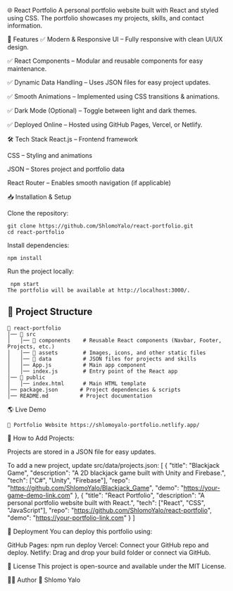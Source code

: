 🌐 React Portfolio
A personal portfolio website built with React and styled using CSS. The portfolio showcases my projects, skills, and contact information.

🚀 Features
  ✅ Modern & Responsive UI – Fully responsive with clean UI/UX design.
  
  ✅ React Components – Modular and reusable components for easy maintenance.
  
  ✅ Dynamic Data Handling – Uses JSON files for easy project updates.
  
  ✅ Smooth Animations – Implemented using CSS transitions & animations.
  
  ✅ Dark Mode (Optional) – Toggle between light and dark themes.
  
  ✅ Deployed Online – Hosted using GitHub Pages, Vercel, or Netlify.

🛠️ Tech Stack 
   React.js – Frontend framework
   
   CSS – Styling and animations
   
   JSON – Stores project and portfolio data
   
   React Router – Enables smooth navigation (if applicable)
   
📥 Installation & Setup

   Clone the repository:
   
    git clone https://github.com/ShlomoYalo/react-portfolio.git
    cd react-portfolio
   
   Install dependencies:
    
    npm install
   
   Run the project locally:
   
     npm start
    The portfolio will be available at http://localhost:3000/.
## 📂 Project Structure
    📂 react-portfolio
    │── 📂 src
    │   │── 📂 components    # Reusable React components (Navbar, Footer, Projects, etc.)
    │   │── 📂 assets        # Images, icons, and other static files
    │   │── 📂 data          # JSON files for projects and skills
    │   │── App.js          # Main app component
    │   │── index.js        # Entry point of the React app
    │── 📂 public
    │   │── index.html      # Main HTML template
    │── package.json       # Project dependencies & scripts
    │── README.md          # Project documentation

 

🌎 Live Demo

    🔗 Portfolio Website https://shlomoyalo-portfolio.netlify.app/

📄 How to Add Projects:

Projects are stored in a JSON file for easy updates.

To add a new project, update src/data/projects.json:
  [
    {
      "title": "Blackjack Game",
      "description": "A 2D blackjack game built with Unity and Firebase.",
      "tech": ["C#", "Unity", "Firebase"],
      "repo": "https://github.com/ShlomoYalo/Blackjack_Game",
      "demo": "https://your-game-demo-link.com"
    },
    {
      "title": "React Portfolio",
      "description": "A personal portfolio website built with React.",
      "tech": ["React", "CSS", "JavaScript"],
      "repo": "https://github.com/ShlomoYalo/react-portfolio",
      "demo": "https://your-portfolio-link.com"
    }
  ]
  
🚀 Deployment
You can deploy this portfolio using:

GitHub Pages:
  npm run deploy
  Vercel: Connect your GitHub repo and deploy.
  Netlify: Drag and drop your build folder or connect via GitHub.
  
📌 License
   This project is open-source and available under the MIT License.

👨‍💻 Author
 🔹 Shlomo Yalo
 

